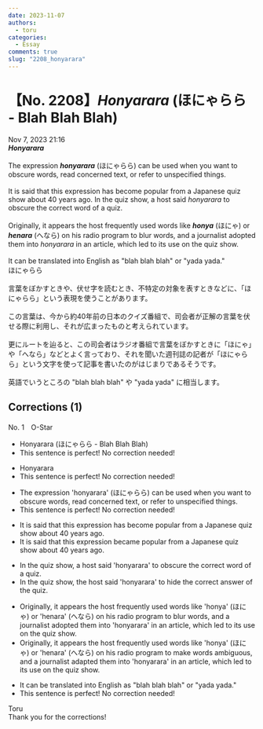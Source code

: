 ```yaml
---
date: 2023-11-07
authors:
  - toru
categories:
  - Essay
comments: true
slug: "2208_honyarara"
---
```


# 【No. 2208】<strong><em>Honyarara</strong></em> (ほにゃらら - Blah Blah Blah)
<div class="date">Nov 7, 2023 21:16</div>
<div id="post"><div id="body_show_ori">
<strong><em>Honyarara</strong></em><br/><br/>The expression <strong><em>honyarara</em></strong> (ほにゃらら) can be used when you want to obscure words, read concerned text, or refer to unspecified things.<br/><br/>It is said that this expression has become popular from a Japanese quiz show about 40 years ago. In the quiz show, a host said <em>honyarara</em> to obscure the correct word of a quiz.<br/><br/>Originally, it appears the host frequently used words like <strong><em>honya</em></strong> (ほにゃ) or <strong><em>henara</em></strong> (へなら) on his radio program to blur words, and a journalist adopted them into <em>honyarara</em> in an article, which led to its use on the quiz show.<br/><br/>It can be translated into English as "blah blah blah" or "yada yada."
</div></div>

<!-- more -->

<div id="post_ja"><div id="body_show_mo">
ほにゃらら<br/><br/>言葉をぼかすときや、伏せ字を読むとき、不特定の対象を表すときなどに、「ほにゃらら」という表現を使うことがあります。<br/><br/>この言葉は、今から約40年前の日本のクイズ番組で、司会者が正解の言葉を伏せる際に利用し、それが広まったものと考えられています。<br/><br/>更にルートを辿ると、この司会者はラジオ番組で言葉をぼかすときに「ほにゃ」や「へなら」などとよく言っており、それを聞いた週刊誌の記者が「ほにゃらら」という文字を使って記事を書いたのがはじまりであるそうです。<br/><br/>英語でいうところの "blah blah blah" や "yada yada" に相当します。
</div></div>

## Corrections (1)
<div id="block"><div class="first_name"> No. 1　<span class="just_name">O-Star</span></div><div id="block2">
<ul class="correction_field">
<li class="incorrect">Honyarara (ほにゃらら - Blah Blah Blah)</li>
<li class="corrected perfect">This sentence is perfect! No correction needed!</li>
</ul>
<ul class="correction_field">
<li class="incorrect">Honyarara</li>
<li class="corrected perfect">This sentence is perfect! No correction needed!</li>
</ul>
<ul class="correction_field">
<li class="incorrect">The expression 'honyarara' (ほにゃらら) can be used when you want to obscure words, read concerned text, or refer to unspecified things.</li>
<li class="corrected perfect">This sentence is perfect! No correction needed!</li>
</ul>
<ul class="correction_field">
<li class="incorrect">It is said that this expression has become popular from a Japanese quiz show about 40 years ago.</li>
<li class="corrected correct">
It is said that this expression <span class="f_bold">became</span> popular from a Japanese quiz show about 40 years ago.
</li>
</ul>
<ul class="correction_field">
<li class="incorrect">In the quiz show, a host said 'honyarara' to obscure the correct word of a quiz.</li>
<li class="corrected correct">
In the quiz show, <span class="f_bold">the</span> host said 'honyarara' <span class="f_bold">to hide the correct answer of the quiz.</span>
</li>
</ul>
<ul class="correction_field">
<li class="incorrect">Originally, it appears the host frequently used words like 'honya' (ほにゃ) or 'henara' (へなら) on his radio program to blur words, and a journalist adopted them into 'honyarara' in an article, which led to its use on the quiz show.</li>
<li class="corrected correct">
Originally, it appears the host frequently used words like 'honya' (ほにゃ) or 'henara' (へなら) on his radio program to<span class="f_bold"> make words ambiguous,</span> and a journalist<span class="f_bold"> adapted </span>them into 'honyarara' in an article, which led to its use on the quiz show.
</li>
</ul>
<ul class="correction_field">
<li class="incorrect">It can be translated into English as "blah blah blah" or "yada yada."</li>
<li class="corrected perfect">This sentence is perfect! No correction needed!</li>
</ul>
</div><div class="name"><span class="just_name">Toru</span><br>
Thank you for the corrections!
</div>
</div>
